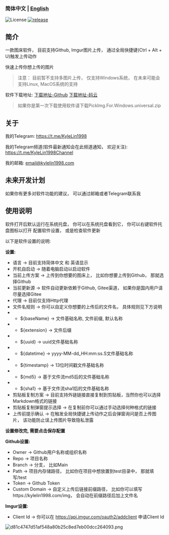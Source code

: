 ### 简体中文 | [English](./README_en.md)

![License](https://img.shields.io/badge/license-MIT-green)
[![release](https://img.shields.io/github/v/release/kylelin1998/PickImgForDesktop)](https://github.com/kylelin1998/PickImgForDesktop/releases/latest)

## 简介
一款图床软件， 目前支持Github, Imgur图片上传， 通过全局快捷键(Ctrl + Alt + U)触发上传动作

快速上传你想上传的图片

> 注意： 目前暂不支持多图片上传， 仅支持Windows系统， 在未来可能会支持Linux, MacOS系统的支持

软件下载地址:
[下载地址-Github](https://github.com/kylelin1998/PickImgForDesktop/releases)
[下载地址-码云](https://gitee.com/kylelin1998/PickImgForDesktop/releases)
> 如果你是第一次下载使用软件请下载PickImg.For.Windows.universal.zip

## 关于
我的Telegram: <https://t.me/KyleLin1998>

我的Telegram频道(软件最新通知会在此频道通知， 欢迎关注): <https://t.me/KyleLin1998Channel>

我的邮箱: email@kylelin1998.com


## 未来开发计划
如果你有更多对软件功能的建议， 可以通过邮箱或者Telegram联系我


## 使用说明
软件打开后默认运行在系统托盘， 你可以在系统托盘看到它， 你可以右键软件托盘图标以打开
配置软件设置， 或是检查软件更新

以下是软件设置的说明:

**设置:**
* 语言 -> 目前支持简体中文 和 英语显示
* 开机自启动 -> 随着电脑启动以启动软件
* 当前上传方案 -> 上传到你想要的图床上， 比如你想要上传到Github， 那就选择Github
* 当前更新源 -> 软件自动更新依赖于Github, Gitee渠道， 如果你是国内用户请尽量选择Gitee
* 代理 -> 目前仅支持Http代理
* 文件名规则 -> 你可以自定义你想要的上传后的文件名， 具体规则见下方说明
* * ${baseName} -> 文件基础名称, 文件前缀, 默认名称
* * ${extension} -> 文件后缀
* * ${uuid} -> uuid文件基础名称
* * ${datetime} -> yyyy-MM-dd_HH:mm:ss.S文件基础名称
* * ${timestamp} -> 13位时间戳文件基础名称
* * ${md5} -> 基于文件流md5后的文件基础名称
* * ${sha1} -> 基于文件流sha1后的文件基础名称
* 剪贴板复制方案 -> 目前支持外链链接直接复制到剪贴板，当然你也可以选择Markdown格式的链接
* 剪贴板复制弹窗提示选择 -> 在复制前你可以通过手动选择何种格式的链接
* 上传前提示确认 -> 在触发全局快捷键上传动作之后会弹窗询问是否上传图片， 该功能防止误上传图片导致隐私泄露

**设置修改完, 需要点击保存配置**

**Github设置:**
* Owner -> Github用户名称或组织名称
* Repo -> 项目名称
* Branch -> 分支， 比如Main
* Path -> 项目内存储路径， 比如你在项目中想放置到test目录中， 那就填写/test
* Token -> Github Token
* Custom Domain -> 自定义上传后链接前缀路径， 比如你可以填写https://kylelin1998.com/img， 会自动在前缀路径后加上文件名

**Imgur设置:**
* Client Id -> 你可以在 <https://api.imgur.com/oauth2/addclient> 申请Client Id

![d81c4747d51af548a80b25c8ed7eb00dcc264093.png](https://i.imgur.com/8IFk2sd.png)